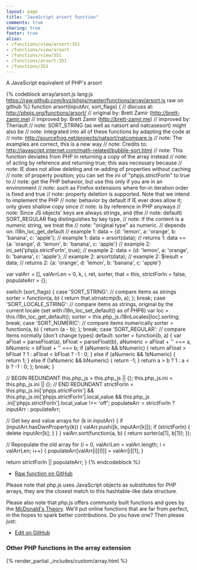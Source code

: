 ```yaml
---
layout: page
title: "JavaScript arsort function"
comments: true
sharing: true
footer: true
alias:
- /functions/view/arsort:351
- /functions/view/arsort
- /functions/view/351
- /functions/arsort:351
- /functions/351
---
```

<!-- Generated by Rakefile:build -->
A JavaScript equivalent of PHP's arsort

{% codeblock array/arsort.js lang:js https://raw.github.com/kvz/phpjs/master/functions/array/arsort.js raw on github %}
function arsort(inputArr, sort_flags) {
  //  discuss at: http://phpjs.org/functions/arsort/
  // original by: Brett Zamir (http://brett-zamir.me)
  // improved by: Brett Zamir (http://brett-zamir.me)
  // improved by: Theriault
  //        note: SORT_STRING (as well as natsort and natcasesort) might also be
  //        note: integrated into all of these functions by adapting the code at
  //        note: http://sourcefrog.net/projects/natsort/natcompare.js
  //        note: The examples are correct, this is a new way
  //        note: Credits to: http://javascript.internet.com/math-related/bubble-sort.html
  //        note: This function deviates from PHP in returning a copy of the array instead
  //        note: of acting by reference and returning true; this was necessary because
  //        note: IE does not allow deleting and re-adding of properties without caching
  //        note: of property position; you can set the ini of "phpjs.strictForIn" to true to
  //        note: get the PHP behavior, but use this only if you are in an environment
  //        note: such as Firefox extensions where for-in iteration order is fixed and true
  //        note: property deletion is supported. Note that we intend to implement the PHP
  //        note: behavior by default if IE ever does allow it; only gives shallow copy since
  //        note: is by reference in PHP anyways
  //        note: Since JS objects' keys are always strings, and (the
  //        note: default) SORT_REGULAR flag distinguishes by key type,
  //        note: if the content is a numeric string, we treat the
  //        note: "original type" as numeric.
  //  depends on: i18n_loc_get_default
  //   example 1: data = {d: 'lemon', a: 'orange', b: 'banana', c: 'apple'};
  //   example 1: data = arsort(data);
  //   returns 1: data == {a: 'orange', d: 'lemon', b: 'banana', c: 'apple'}
  //   example 2: ini_set('phpjs.strictForIn', true);
  //   example 2: data = {d: 'lemon', a: 'orange', b: 'banana', c: 'apple'};
  //   example 2: arsort(data);
  //   example 2: $result = data;
  //   returns 2: {a: 'orange', d: 'lemon', b: 'banana', c: 'apple'}

  var valArr = [],
    valArrLen = 0,
    k, i, ret, sorter, that = this,
    strictForIn = false,
    populateArr = {};

  switch (sort_flags) {
    case 'SORT_STRING':
      // compare items as strings
      sorter = function(a, b) {
        return that.strnatcmp(b, a);
      };
      break;
    case 'SORT_LOCALE_STRING':
      // compare items as strings, original by the current locale (set with i18n_loc_set_default() as of PHP6)
      var loc = this.i18n_loc_get_default();
      sorter = this.php_js.i18nLocales[loc].sorting;
      break;
    case 'SORT_NUMERIC':
      // compare items numerically
      sorter = function(a, b) {
        return (a - b);
      };
      break;
    case 'SORT_REGULAR':
      // compare items normally (don't change types)
    default:
      sorter = function(b, a) {
        var aFloat = parseFloat(a),
          bFloat = parseFloat(b),
          aNumeric = aFloat + '' === a,
          bNumeric = bFloat + '' === b;
        if (aNumeric && bNumeric) {
          return aFloat > bFloat ? 1 : aFloat < bFloat ? -1 : 0;
        } else if (aNumeric && !bNumeric) {
          return 1;
        } else if (!aNumeric && bNumeric) {
          return -1;
        }
        return a > b ? 1 : a < b ? -1 : 0;
      };
      break;
  }

  // BEGIN REDUNDANT
  this.php_js = this.php_js || {};
  this.php_js.ini = this.php_js.ini || {};
  // END REDUNDANT
  strictForIn = this.php_js.ini['phpjs.strictForIn'] && this.php_js.ini['phpjs.strictForIn'].local_value && this.php_js
    .ini['phpjs.strictForIn'].local_value !== 'off';
  populateArr = strictForIn ? inputArr : populateArr;

  // Get key and value arrays
  for (k in inputArr) {
    if (inputArr.hasOwnProperty(k)) {
      valArr.push([k, inputArr[k]]);
      if (strictForIn) {
        delete inputArr[k];
      }
    }
  }
  valArr.sort(function(a, b) {
    return sorter(a[1], b[1]);
  });

  // Repopulate the old array
  for (i = 0, valArrLen = valArr.length; i < valArrLen; i++) {
    populateArr[valArr[i][0]] = valArr[i][1];
  }

  return strictForIn || populateArr;
}
{% endcodeblock %}

 - [Raw function on GitHub](https://github.com/kvz/phpjs/blob/master/functions/array/arsort.js)

Please note that php.js uses JavaScript objects as substitutes for PHP arrays, they are 
the closest match to this hashtable-like data structure. 

Please also note that php.js offers community built functions and goes by the 
[McDonald's Theory](https://medium.com/what-i-learned-building/9216e1c9da7d). We'll put online 
functions that are far from perfect, in the hopes to spark better contributions. 
Do you have one? Then please just: 

 - [Edit on GitHub](https://github.com/kvz/phpjs/edit/master/functions/array/arsort.js)


### Other PHP functions in the array extension
{% render_partial _includes/custom/array.html %}
